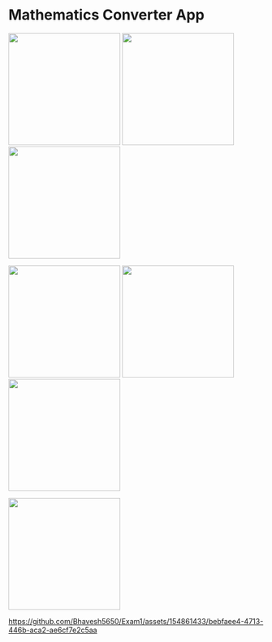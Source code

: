 <h1>Mathematics Converter App</h1>
<P>
  <Image src="https://github.com/Bhavesh5650/Exam1/assets/154861433/169c110b-11d9-4d13-86d7-7591c3b2a150" width="220px"/>
    <Image src="https://github.com/Bhavesh5650/Exam1/assets/154861433/0250b6f5-ca60-4f0c-80d0-e593882a9fd6" width="220px"/>
    <Image src="https://github.com/Bhavesh5650/Exam1/assets/154861433/6836e1e4-debd-42ec-8d68-f87f55c08aff" width="220px"/> 
</P>

<P>
  <Image src="https://github.com/Bhavesh5650/Exam1/assets/154861433/6be3072a-0b8e-4aa9-baaf-29ae6ba08c2b" width="220px"/>
    <Image src="https://github.com/Bhavesh5650/Exam1/assets/154861433/dcc08584-b0f9-4d83-a4bc-5e3bcddf431e" width="220px"/>
    <Image src="https://github.com/Bhavesh5650/Exam1/assets/154861433/a981cbc8-16f4-4948-a2a4-f10cd19f02a2" width="220px"/> 
</P>

<P>
  <Image src="https://github.com/Bhavesh5650/Exam1/assets/154861433/beeb9257-0e14-4d0d-8967-23daa10d8e0c" width="220px"/>
</P>


https://github.com/Bhavesh5650/Exam1/assets/154861433/bebfaee4-4713-446b-aca2-ae6cf7e2c5aa

